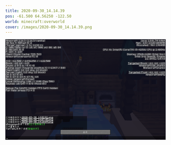 ```yaml
---
title: 2020-09-30_14.14.39
pos: -61.500 64.56250 -122.50
world: minecraft:overworld
cover: /images/2020-09-30_14.14.39.png
---
```


![](/images/2020-09-30_14.14.39.png)
